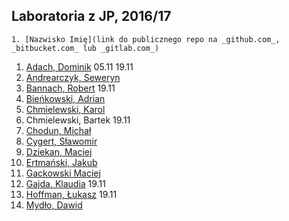## Laboratoria z JP, 2016/17

```
1. [Nazwisko Imię](link do publicznego repo na _github.com_, _bitbucket.com_ lub _gitlab.com_)
```

1. [Adach, Dominik](https://github.com/Dadach/sp2016) 05.11 19.11
1. [Andrearczyk, Seweryn](https://github.com/saw112/Laboratoria)
1. [Bannach, Robert](https://github.com/rByczeq/sp2016) 19.11
1. [Bieńkowski, Adrian](https://github.com/adrianadamb)
1. [Chmielewski, Karol](https://github.com/kchmielewski/jp)
1. Chmielewski, Bartek 19.11
1. [Chodun, Michał](https://github.com/Xava2011)
1. [Cygert, Sławomir](https://github.com/Slawecky/srod_prog)
1. [Dziekan, Maciej](https://github.com/m4sakra/srodowisko_programisty)
1. [Ertmański, Jakub](https://github.com/Ertmanieq/sp)
1. [Gackowski Maciej](https://github.com/mgackowski96/Jezyki-Programowania-)
1. [Gajda, Klaudia](https://github.com/klaudiaga/jez_prog) 19.11
1. [Hoffman, Łukasz](https:/github.com/highkillyou) 19.11
1. [Mydło, Dawid](https://github.com/dmydlo/sp)



<!--
1. Dymura, Łukasz 22.10, 05.11 19.11
1. Galicki, Paweł 22.10, 05.11 19.11
--?

